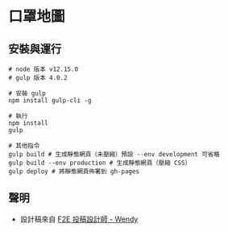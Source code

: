 # 口罩地圖 




## 安裝與運行

```
# node 版本 v12.15.0
# gulp 版本 4.0.2

# 安裝 gulp
npm install gulp-cli -g

# 執行
npm install
gulp

# 其他指令
gulp build # 生成靜態網頁（未壓縮）預設 --env development 可省略
gulp build --env production # 生成靜態網頁（壓縮 CSS）
gulp deploy # 將靜態網頁佈署到 gh-pages
```

## 聲明
- 設計稿來自 [F2E 投稿設計師 - Wendy](https://challenge.thef2e.com/user/2259)